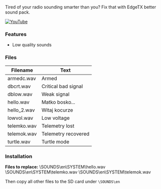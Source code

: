 Tired of your radio sounding smarter than you?
Fix that with EdgeTX better sound pack.

[![YouTube](https://img.youtube.com/vi/LI3oWlrp34Q/0.jpg)](https://www.youtube.com/watch?v=LI3oWlrp34Q)

### Features
- Low quality sounds

### Files
                    
Filename  | Text
------------- | -------------
armedc.wav  | Armed
dbcrt.wav  | Critical bad signal
dblow.wav | Weak signal
hello.wav | Matko bosko...
hello_2.wav | Witaj kocurze
lowvol.wav | Low voltage
telemko.wav | Telemetry lost
telemok.wav | Telemetry recovered
turtle.wav | Turtle mode

### Installation
**Files to replace:**
\SOUNDS\en\SYSTEM\hello.wav
\SOUNDS\en\SYSTEM\telemko.wav
\SOUNDS\en\SYSTEM\telemok.wav

Then copy all other files to the SD card under `\SOUNDS\en`
